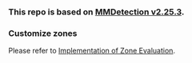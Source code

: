 ### This repo is based on [MMDetection v2.25.3](https://github.com/open-mmlab/mmdetection/releases/tag/v2.25.3).

### Customize zones

Please refer to [Implementation of Zone Evaluation](main/tutorials/implementation.md#implementation-of-zone-evaluation).
